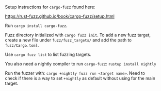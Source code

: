 Setup instructions for `cargo-fuzz` found here: 

https://rust-fuzz.github.io/book/cargo-fuzz/setup.html

Run `cargo install cargo-fuzz`.

Fuzz directory initialized with `cargo fuzz init`. To add a new fuzz target,
create a new file under `fuzz/fuzz_targets/` and add the path to `fuzz/Cargo.toml`.

Use `cargo fuzz list` to list fuzzing targets.

You also need a nightly compiler to run `cargo-fuzz`: `rustup install nightly`

Run the fuzzer with: `cargo +nightly fuzz run <target name>`. Need to check if
there is a way to set `+nightly` as default without using for the main target.
